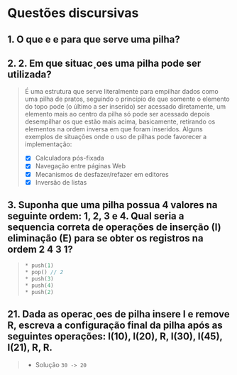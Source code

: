# Questões discursivas

## 1. O que e e para que serve uma pilha?
## 2. 2. Em que situac¸oes uma pilha pode ser utilizada?
> É uma estrutura que serve literalmente para empilhar dados como uma pilha de pratos, seguindo o princípio de que somente o elemento do topo pode (o último a ser inserido) ser acessado diretamente, um elemento mais ao centro da pilha só pode ser acessado depois desempilhar os que estão mais acima, basicamente, retirando os elementos na ordem inversa em que foram inseridos. Alguns exemplos de situações onde o uso de pilhas pode favorecer a implementação:
>
> - [x] Calculadora pós-fixada
> - [x] Navegação entre páginas Web
> - [x] Mecanismos de desfazer/refazer em editores
> - [x] Inversão de listas

## 3. Suponha que uma pilha possua 4 valores na seguinte ordem: 1, 2, 3 e 4. Qual seria a sequencia correta de operações de inserção (I) eliminação (E) para se obter os registros na ordem 2 4 3 1?
>```c
> * push(1)
> * pop() // 2
> * push(3)
> * push(4)
> * push(2)
> ```



## 21. Dada as operac¸oes de pilha insere I e remove R, escreva a configuração final da pilha após as seguintes operações: I(10), I(20), R, I(30), I(45), I(21), R, R.
> * Solução ``30 -> 20``
>




















